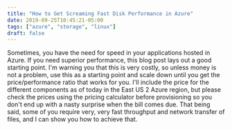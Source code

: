 ```yaml
---
title: "How to Get Screaming Fast Disk Performance in Azure"
date: 2019-09-25T10:45:21-05:00
tags: ["azure", "storage", "linux"]
draft: false
---
```


Sometimes, you have the need for speed in your applications hosted in Azure. If you need superior performance, this blog post lays out a good starting point. I'm warning you that this is very costly, so unless money is not a problem, use this as a starting point and scale down until you get the price/performance ratio that works for you. I'll include the price for the different components as of today in the East US 2 Azure region, but please check the prices using the pricing calculator before provisioning so you don't end up with a nasty surprise when the bill comes due. That being said, some of you require very, very fast throughput and network transfer of files, and I can show you how to achieve that. 